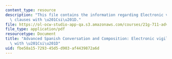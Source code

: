 ```yaml
---
content_type: resource
description: "This file contains the information regarding Electronic vigilance and\
  \ clauses with \u201Csi\u201D."
file: https://ol-ocw-studio-app-qa.s3.amazonaws.com/courses/21g-711-advanced-spanish-conversation-and-composition-spring-2014/fbe58a15729345d5d903af4439872a6d_MIT21G_711S14_vigilance.pdf
file_type: application/pdf
resourcetype: Document
title: "Advanced Spanish Conversation and Composition: Electronic vigilance and clauses\
  \ with \u201Csi\u201D"
uid: fbe58a15-7293-45d5-d903-af4439872a6d
---
```

